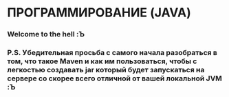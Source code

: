 # ПРОГРАММИРОВАНИЕ (JAVA)

### Welcome to the hell :Ъ
### P.S. Убедительная просьба с самого начала разобраться в том, что такое Maven и как им пользоваться, чтобы с легкостью создавать jar который будет запускаться на сервере со скорее всего отличной от вашей локальной JVM :Ъ